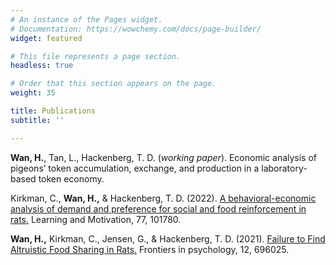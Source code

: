 ```yaml
---
# An instance of the Pages widget.
# Documentation: https://wowchemy.com/docs/page-builder/
widget: featured

# This file represents a page section.
headless: true

# Order that this section appears on the page.
weight: 35

title: Publications
subtitle: ''

---
```


**Wan, H.**, Tan, L., Hackenberg, T. D. (*working paper*). Economic analysis of pigeons’ token accumulation, exchange, and production in a laboratory-based token economy.

Kirkman, C., **Wan, H.,** & Hackenberg, T. D. (2022). [A behavioral-economic analysis of demand and preference for social and food reinforcement in rats.](https://www.sciencedirect.com/science/article/pii/S0023969021000746/) Learning and Motivation, 77, 101780.

**Wan, H.,** Kirkman, C., Jensen, G., & Hackenberg, T. D. (2021). [Failure to Find Altruistic Food Sharing in Rats.](https://www.frontiersin.org/articles/10.3389/fpsyg.2021.696025/full) Frontiers in psychology, 12, 696025.